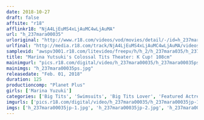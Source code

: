 ```yaml
---
date: 2018-10-27
draft: false
affsite: "r18"
afflinkr18: "NjA4LjEuMS4xLjAuMC4wLjAuMA"
url: "h_237mara00035"
urloriginal: "http://www.r18.com/videos/vod/movies/detail/-/id=h_237mara00035"
urlfinal: "http://media.r18.com/track/NjA4LjEuMS4xLjAuMC4wLjAuMA/videos/vod/movies/detail/-/id=h_237mara00035"
samplevid: "awspv3001.r18.com/litevideo/freepv/h/h_2/h_237mara035/h_237mara035_dmb_w.mp4"
title: "Marina Yutsuki's Colossal Tits Theater: K Cup! 108cm"
mainimgurl: "pics.r18.com/digital/video/h_237mara00035/h_237mara00035ps.jpg"
mainimgs: "h_237mara00035ps.jpg"
releasedate: "Feb. 01, 2018"
duration: 125
productioncomp: "Planet Plus"
girls: ['Marina Yuzuki']
categories: ['Big Tits', 'Swimsuits', 'Big Tits Lover', 'Featured Actress', 'Creampie', 'Blowjob', 'Hi-Def']
imgurls: ['pics.r18.com/digital/video/h_237mara00035/h_237mara00035jp-1.jpg', 'pics.r18.com/digital/video/h_237mara00035/h_237mara00035jp-2.jpg', 'pics.r18.com/digital/video/h_237mara00035/h_237mara00035jp-3.jpg', 'pics.r18.com/digital/video/h_237mara00035/h_237mara00035jp-4.jpg', 'pics.r18.com/digital/video/h_237mara00035/h_237mara00035jp-5.jpg', 'pics.r18.com/digital/video/h_237mara00035/h_237mara00035jp-6.jpg', 'pics.r18.com/digital/video/h_237mara00035/h_237mara00035jp-7.jpg', 'pics.r18.com/digital/video/h_237mara00035/h_237mara00035jp-8.jpg', 'pics.r18.com/digital/video/h_237mara00035/h_237mara00035jp-9.jpg', 'pics.r18.com/digital/video/h_237mara00035/h_237mara00035jp-10.jpg', 'pics.r18.com/digital/video/h_237mara00035/h_237mara00035jp-11.jpg', 'pics.r18.com/digital/video/h_237mara00035/h_237mara00035jp-12.jpg', 'pics.r18.com/digital/video/h_237mara00035/h_237mara00035jp-13.jpg', 'pics.r18.com/digital/video/h_237mara00035/h_237mara00035jp-14.jpg', 'pics.r18.com/digital/video/h_237mara00035/h_237mara00035jp-15.jpg', 'pics.r18.com/digital/video/h_237mara00035/h_237mara00035jp-16.jpg', 'pics.r18.com/digital/video/h_237mara00035/h_237mara00035jp-17.jpg', 'pics.r18.com/digital/video/h_237mara00035/h_237mara00035jp-18.jpg', 'pics.r18.com/digital/video/h_237mara00035/h_237mara00035jp-19.jpg', 'pics.r18.com/digital/video/h_237mara00035/h_237mara00035jp-20.jpg']
imgs: ['h_237mara00035jp-1.jpg', 'h_237mara00035jp-2.jpg', 'h_237mara00035jp-3.jpg', 'h_237mara00035jp-4.jpg', 'h_237mara00035jp-5.jpg', 'h_237mara00035jp-6.jpg', 'h_237mara00035jp-7.jpg', 'h_237mara00035jp-8.jpg', 'h_237mara00035jp-9.jpg', 'h_237mara00035jp-10.jpg', 'h_237mara00035jp-11.jpg', 'h_237mara00035jp-12.jpg', 'h_237mara00035jp-13.jpg', 'h_237mara00035jp-14.jpg', 'h_237mara00035jp-15.jpg', 'h_237mara00035jp-16.jpg', 'h_237mara00035jp-17.jpg', 'h_237mara00035jp-18.jpg', 'h_237mara00035jp-19.jpg', 'h_237mara00035jp-20.jpg']
---
```

